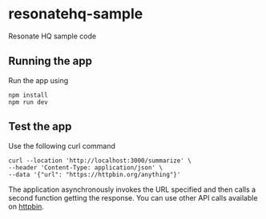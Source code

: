 # resonatehq-sample
Resonate HQ sample code


## Running the app
Run the app using
```ssh
npm install
npm run dev
```

## Test the app
Use the following curl command
```ssh
curl --location 'http://localhost:3000/summarize' \
--header 'Content-Type: application/json' \
--data '{"url": "https://httpbin.org/anything"}'
```

The application asynchronously invokes the URL specified and then calls a second function getting the response.
You can use other API calls available on [httpbin](https://httpbin.org/).
